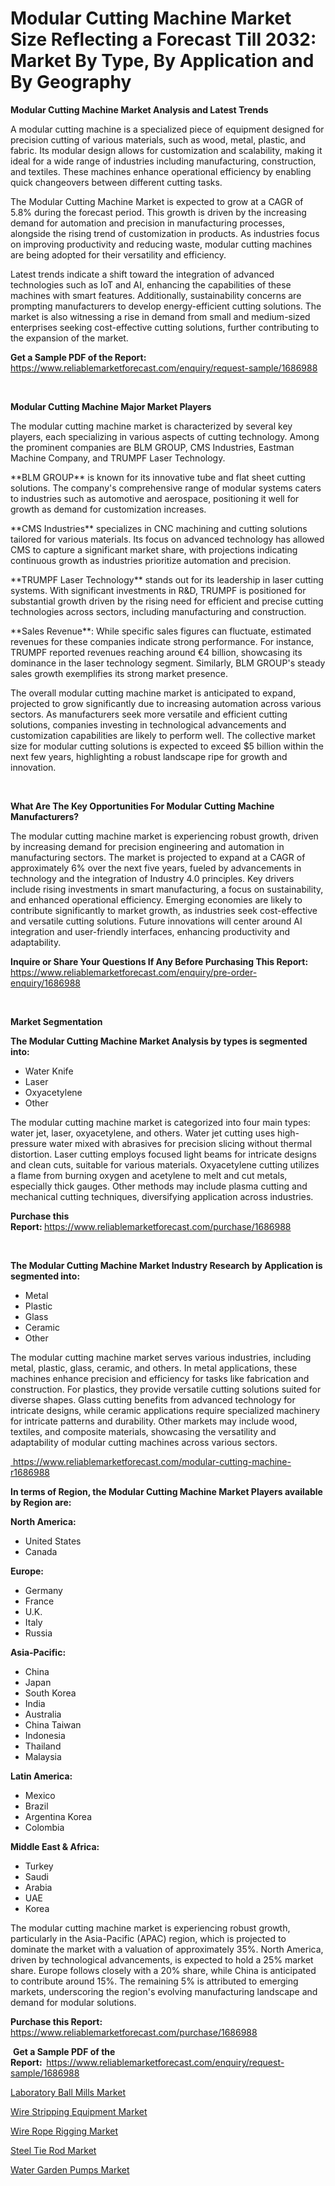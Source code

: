 <p><h1>Modular Cutting Machine Market Size Reflecting a Forecast Till 2032: Market By Type, By Application and By Geography</h1></p><p><strong>Modular Cutting Machine Market Analysis and Latest Trends</strong></p>
<p><p>A modular cutting machine is a specialized piece of equipment designed for precision cutting of various materials, such as wood, metal, plastic, and fabric. Its modular design allows for customization and scalability, making it ideal for a wide range of industries including manufacturing, construction, and textiles. These machines enhance operational efficiency by enabling quick changeovers between different cutting tasks. </p><p>The Modular Cutting Machine Market is expected to grow at a CAGR of 5.8% during the forecast period. This growth is driven by the increasing demand for automation and precision in manufacturing processes, alongside the rising trend of customization in products. As industries focus on improving productivity and reducing waste, modular cutting machines are being adopted for their versatility and efficiency. </p><p>Latest trends indicate a shift toward the integration of advanced technologies such as IoT and AI, enhancing the capabilities of these machines with smart features. Additionally, sustainability concerns are prompting manufacturers to develop energy-efficient cutting solutions. The market is also witnessing a rise in demand from small and medium-sized enterprises seeking cost-effective cutting solutions, further contributing to the expansion of the market.</p></p>
<p><strong>Get a Sample PDF of the Report:&nbsp;</strong> <a href="https://www.reliablemarketforecast.com/enquiry/request-sample/1686988?utm_campaign=1197&utm_medium=2&utm_source=Github&utm_content=ia&utm_term=10042025&utm_id=modular-cutting-machine">https://www.reliablemarketforecast.com/enquiry/request-sample/1686988</a></p>
<p>&nbsp;</p>
<p><strong>Modular Cutting Machine Major Market Players</strong></p>
<p><p>The modular cutting machine market is characterized by several key players, each specializing in various aspects of cutting technology. Among the prominent companies are BLM GROUP, CMS Industries, Eastman Machine Company, and TRUMPF Laser Technology.</p><p>**BLM GROUP** is known for its innovative tube and flat sheet cutting solutions. The company's comprehensive range of modular systems caters to industries such as automotive and aerospace, positioning it well for growth as demand for customization increases. </p><p>**CMS Industries** specializes in CNC machining and cutting solutions tailored for various materials. Its focus on advanced technology has allowed CMS to capture a significant market share, with projections indicating continuous growth as industries prioritize automation and precision.</p><p>**TRUMPF Laser Technology** stands out for its leadership in laser cutting systems. With significant investments in R&D, TRUMPF is positioned for substantial growth driven by the rising need for efficient and precise cutting technologies across sectors, including manufacturing and construction.</p><p>**Sales Revenue**: While specific sales figures can fluctuate, estimated revenues for these companies indicate strong performance. For instance, TRUMPF reported revenues reaching around €4 billion, showcasing its dominance in the laser technology segment. Similarly, BLM GROUP's steady sales growth exemplifies its strong market presence.</p><p>The overall modular cutting machine market is anticipated to expand, projected to grow significantly due to increasing automation across various sectors. As manufacturers seek more versatile and efficient cutting solutions, companies investing in technological advancements and customization capabilities are likely to perform well. The collective market size for modular cutting solutions is expected to exceed $5 billion within the next few years, highlighting a robust landscape ripe for growth and innovation.</p></p>
<p>&nbsp;</p>
<p><strong>What Are The Key Opportunities For Modular Cutting Machine Manufacturers?</strong></p>
<p><p>The modular cutting machine market is experiencing robust growth, driven by increasing demand for precision engineering and automation in manufacturing sectors. The market is projected to expand at a CAGR of approximately 6% over the next five years, fueled by advancements in technology and the integration of Industry 4.0 principles. Key drivers include rising investments in smart manufacturing, a focus on sustainability, and enhanced operational efficiency. Emerging economies are likely to contribute significantly to market growth, as industries seek cost-effective and versatile cutting solutions. Future innovations will center around AI integration and user-friendly interfaces, enhancing productivity and adaptability.</p></p>
<p><strong>Inquire or Share Your Questions If Any Before Purchasing This Report:</strong> <a href="https://www.reliablemarketforecast.com/enquiry/pre-order-enquiry/1686988?utm_campaign=1197&utm_medium=2&utm_source=Github&utm_content=ia&utm_term=10042025&utm_id=modular-cutting-machine">https://www.reliablemarketforecast.com/enquiry/pre-order-enquiry/1686988</a></p>
<p>&nbsp;</p>
<p><strong>Market Segmentation</strong></p>
<p><strong>The Modular Cutting Machine Market Analysis by types is segmented into:</strong></p>
<p><ul><li>Water Knife</li><li>Laser</li><li>Oxyacetylene</li><li>Other</li></ul></p>
<p><p>The modular cutting machine market is categorized into four main types: water jet, laser, oxyacetylene, and others. Water jet cutting uses high-pressure water mixed with abrasives for precision slicing without thermal distortion. Laser cutting employs focused light beams for intricate designs and clean cuts, suitable for various materials. Oxyacetylene cutting utilizes a flame from burning oxygen and acetylene to melt and cut metals, especially thick gauges. Other methods may include plasma cutting and mechanical cutting techniques, diversifying application across industries.</p></p>
<p><strong>Purchase this Report:&nbsp;</strong><a href="https://www.reliablemarketforecast.com/purchase/1686988?utm_campaign=1197&utm_medium=2&utm_source=Github&utm_content=ia&utm_term=10042025&utm_id=modular-cutting-machine">https://www.reliablemarketforecast.com/purchase/1686988</a></p>
<p>&nbsp;</p>
<p><strong>The Modular Cutting Machine Market Industry Research by Application is segmented into:</strong></p>
<p><ul><li>Metal</li><li>Plastic</li><li>Glass</li><li>Ceramic</li><li>Other</li></ul></p>
<p><p>The modular cutting machine market serves various industries, including metal, plastic, glass, ceramic, and others. In metal applications, these machines enhance precision and efficiency for tasks like fabrication and construction. For plastics, they provide versatile cutting solutions suited for diverse shapes. Glass cutting benefits from advanced technology for intricate designs, while ceramic applications require specialized machinery for intricate patterns and durability. Other markets may include wood, textiles, and composite materials, showcasing the versatility and adaptability of modular cutting machines across various sectors.</p></p>
<p><a href="https://www.reliablemarketforecast.com/modular-cutting-machine-r1686988?utm_campaign=1197&utm_medium=2&utm_source=Github&utm_content=ia&utm_term=10042025&utm_id=modular-cutting-machine">&nbsp;https://www.reliablemarketforecast.com/modular-cutting-machine-r1686988</a></p>
<p><strong>In terms of Region, the Modular Cutting Machine Market Players available by Region are:</strong></p>
<p>
    <p> <strong> North America: </strong>
        <ul>
            <li>United States</li>
            <li>Canada</li>
        </ul>
        </p> 
    <p> <strong> Europe: </strong>
        <ul>
            <li>Germany</li>
            <li>France</li>
            <li>U.K.</li>
            <li>Italy</li>
            <li>Russia</li>
        </ul>
        </p> 
    <p> <strong> Asia-Pacific: </strong>
        <ul>
            <li>China</li>
            <li>Japan</li>
            <li>South Korea</li>
            <li>India</li>
            <li>Australia</li>
            <li>China Taiwan</li>
            <li>Indonesia</li>
            <li>Thailand</li>
            <li>Malaysia</li>
        </ul>
        </p> 
    <p> <strong> Latin America: </strong>
        <ul>
            <li>Mexico</li>
            <li>Brazil</li>
            <li>Argentina Korea</li>
            <li>Colombia</li>
        </ul>
        </p> 
    <p> <strong> Middle East & Africa: </strong>
        <ul>
            <li>Turkey</li>
            <li>Saudi</li>
            <li>Arabia</li>
            <li>UAE</li>
            <li>Korea</li>
        </ul>
    </p>
    </p>
<p><p>The modular cutting machine market is experiencing robust growth, particularly in the Asia-Pacific (APAC) region, which is projected to dominate the market with a valuation of approximately 35%. North America, driven by technological advancements, is expected to hold a 25% market share. Europe follows closely with a 20% share, while China is anticipated to contribute around 15%. The remaining 5% is attributed to emerging markets, underscoring the region's evolving manufacturing landscape and demand for modular solutions.</p></p>
<p><strong>Purchase this Report: </strong><a href="https://www.reliablemarketforecast.com/purchase/1686988?utm_campaign=1197&utm_medium=2&utm_source=Github&utm_content=ia&utm_term=10042025&utm_id=modular-cutting-machine">https://www.reliablemarketforecast.com/purchase/1686988</a></p>
<p>&nbsp;<strong>Get a Sample PDF of the Report:&nbsp;&nbsp;</strong><a href="https://www.reliablemarketforecast.com/enquiry/request-sample/1686988?utm_campaign=1197&utm_medium=2&utm_source=Github&utm_content=ia&utm_term=10042025&utm_id=modular-cutting-machine">https://www.reliablemarketforecast.com/enquiry/request-sample/1686988</a></p>
<p><strong></strong></p>
<p><p><a href="https://github.com/viohlbrenksf/Market-Research-Report-List-1/blob/main/laboratory-ball-mills-market.md?utm_campaign=1197&utm_medium=2&utm_source=Github&utm_content=ia&utm_term=10042025&utm_id=modular-cutting-machine">Laboratory Ball Mills Market</a></p><p><a href="https://github.com/landtmman/Market-Research-Report-List-1/blob/main/wire-stripping-equipment-market.md?utm_campaign=1197&utm_medium=2&utm_source=Github&utm_content=ia&utm_term=10042025&utm_id=modular-cutting-machine">Wire Stripping Equipment Market</a></p><p><a href="https://github.com/vasosblenksk/Market-Research-Report-List-1/blob/main/wire-rope-rigging-market.md?utm_campaign=1197&utm_medium=2&utm_source=Github&utm_content=ia&utm_term=10042025&utm_id=modular-cutting-machine">Wire Rope Rigging Market</a></p><p><a href="https://github.com/ifsahvadenah/Market-Research-Report-List-1/blob/main/steel-tie-rod-market.md?utm_campaign=1197&utm_medium=2&utm_source=Github&utm_content=ia&utm_term=10042025&utm_id=modular-cutting-machine">Steel Tie Rod Market</a></p><p><a href="https://github.com/keehnkaesssi/Market-Research-Report-List-1/blob/main/water-garden-pumps-market.md?utm_campaign=1197&utm_medium=2&utm_source=Github&utm_content=ia&utm_term=10042025&utm_id=modular-cutting-machine">Water Garden Pumps Market</a></p></p>